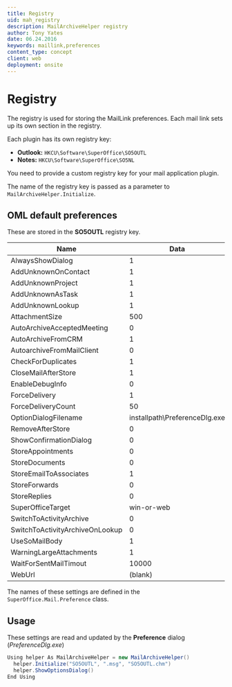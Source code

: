 ```yaml
---
title: Registry
uid: mah_registry
description: MailArchiveHelper registry
author: Tony Yates
date: 06.24.2016
keywords: maillink,preferences
content_type: concept
client: web
deployment: onsite
---
```


# Registry

The registry is used for storing the MailLink preferences. Each mail link sets up its own section in the registry.

Each plugin has its own registry key:

* **Outlook:** `HKCU\Software\SuperOffice\SO5OUTL`
* **Notes:** `HKCU\Software\SuperOffice\SO5NL`

You need to provide a custom registry key for your mail application plugin.

The name of the registry key is passed as a parameter to `MailArchiveHelper.Initialize`.

## OML default preferences

These are stored in the **SO5OUTL** registry key.

| Name | Data |
|--|---|
| AlwaysShowDialog | 1 |
| AddUnknownOnContact | 1 |
| AddUnknownProject | 1 |
| AddUnknownAsTask | 1 |
| AddUnknownLookup | 1 |
| AttachmentSize | 500 |
| AutoArchiveAcceptedMeeting | 0 |
| AutoArchiveFromCRM | 1 |
| AutoarchiveFromMailClient | 0 |
| CheckForDuplicates | 1 |
| CloseMailAfterStore | 1 |
| EnableDebugInfo | 0 |
| ForceDelivery | 1 |
| ForceDeliveryCount | 50 |
| OptionDialogFilename | installpath\PreferenceDlg.exe |
| RemoveAfterStore | 0 |
| ShowConfirmationDialog | 0 |
| StoreAppointments | 0 |
| StoreDocuments | 0 |
| StoreEmailToAssociates | 1 |
| StoreForwards | 0 |
| StoreReplies | 0 |
| SuperOfficeTarget | win-or-web |
| SwitchToActivityArchive | 0 |
| SwitchToActivityArchiveOnLookup | 0 |
| UseSoMailBody | 1 |
| WarningLargeAttachments | 1 |
| WaitForSentMailTimout | 10000 |
| WebUrl | (blank) |

The names of these settings are defined in the `SuperOffice.Mail.Preference` class.

## Usage

These settings are read and updated by the **Preference** dialog (*PreferenceDlg.exe*)

```csharp
Using helper As MailArchiveHelper = new MailArchiveHelper()
  helper.Initialize("SO5OUTL", ".msg", "SO5OUTL.chm")
  helper.ShowOptionsDialog()
End Using
```
